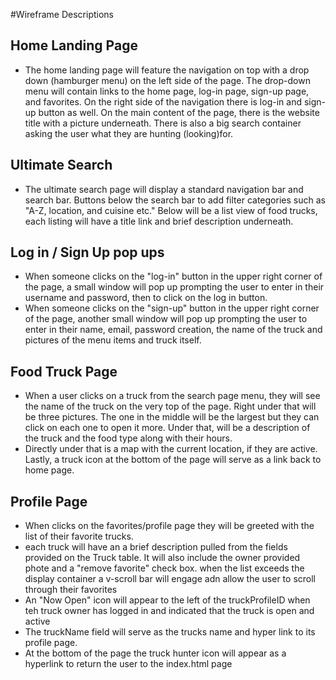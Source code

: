 #Wireframe Descriptions 

## Home Landing Page 
* The home landing page will feature the navigation on top with a drop down (hamburger menu) on the left side of the page. The drop-down menu will contain links to the home page, log-in page, sign-up page, and favorites. On the right side of the navigation there is log-in and sign-up button as well. On the main content of the page, there is the website title with a picture underneath. There is also a big search container asking the user what they are hunting (looking)for. 

## Ultimate Search
* The ultimate search page will display a standard navigation bar and search bar. Buttons below the search bar to add filter categories such as "A-Z, location, and cuisine etc." Below will be a list view of food trucks, each listing will have a title link and brief description underneath. 

## Log in / Sign Up pop ups
* When someone clicks on the "log-in" button in the upper right corner of the page, a small window will pop up prompting the user to enter in their username and password, then to click on the log in button.
* When someone clicks on the "sign-up" button in the upper right corner of the page, another small window will pop up prompting the user to enter in their name, email, password creation, the name of the truck and pictures of the menu items and truck itself.
  
## Food Truck Page
* When a user clicks on a truck from the search page menu, they will see the name of the truck on the very top of the page. Right under that will be three pictures.  The one in the middle will be the largest but they can click on each one to open it more.  Under that, will be a description of the truck and the food type along with their hours.
* Directly under that is a map with the current location, if they are active. Lastly, a truck icon at the bottom of the page will serve as a link back to home page. 


## Profile Page

* When clicks on the favorites/profile page they will be greeted with the list of their favorite trucks.
* each truck will have an a brief description pulled from the fields provided on the Truck table.  It will also include the owner provided phote and a "remove favorite" check box.  when the list exceeds the display container a v-scroll bar will engage adn allow the user to scroll through their favorites
* An "Now Open" icon will appear to the left of the truckProfileID when teh truck owner has logged in and indicated that the truck is open and active
* The truckName field will serve as the trucks name and hyper link to its profile page.
* At the bottom of the page the truck hunter icon will appear as a hyperlink to return the user to the index.html page